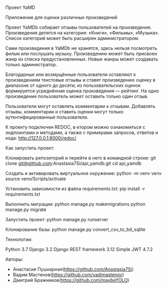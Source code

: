Проект YaMD

Приложение для оценки различных произведений

Проект YaMDb собирает отзывы пользователей на произведения. Произведения делятся на категории: «Книги», «Фильмы», «Музыка». Список категорий может быть расширен администратором.

Сами произведения в YaMDb не хранятся, здесь нельзя посмотреть фильм или послушать музыку.
Произведению может быть присвоен жанр из списка предустановленных. Новые жанры может создавать только администратор.

Благодарные или возмущённые пользователи оставляют к произведениям текстовые отзывы и ставят произведению оценку в диапазоне от одного до десяти; из пользовательских оценок формируется усреднённая оценка произведения — рейтинг. На одно произведение пользователь может оставить только один отзыв.

Пользователи могут оставлять комментарии к отзывам.
Добавлять отзывы, комментарии и ставить оценки могут только аутентифицированные пользователи.


К проекту подключен REDOC, в ктором можно ознакомиться с  эндпоинтами и методами, а также с примерами запросов, ответов и кода: http://127.0.0.1:8000/redoc/

Как запустить проект:

Клонировать репозиторий и перейти в него в командной строке:
git clone git@github.com:Anastasia7Si/api_yamdb.git
cd api_yamdb

Cоздать и активировать виртуальное окружение:
python -m venv venv
source venv/Scripts/activate

Установить зависимости из файла requirements.txt:
pip install -r requirements.txt

Выполнить миграции:
python manage.py makemigrations
python manage.py migrate

Запустить проект:
python manage.py runserver

Клонирование базы:
python manage.py convert_csv_to_bd_sqlite

Технологии:

Python 3.7
Django 3.2
Django REST framework 3.12
Simple JWT 4.7.2


Авторы:

- Анастасия Пушкарная(https://github.com/Anastasia7Si)
- Вадим Мастенов(https://github.com/vadimastenov)
- Дмитрий Бражников(https://github.com/maybeYOLO)

